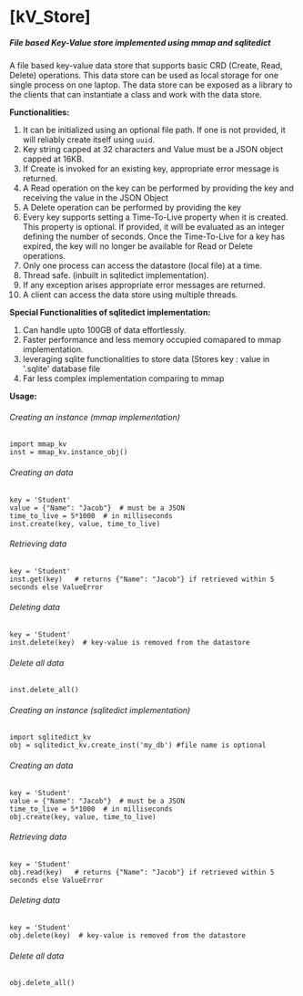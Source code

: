# [kV_Store]

##### File based Key-Value store implemented using mmap and sqlitedict

   A file based key-value data store that supports basic CRD (Create, Read, Delete) operations. This data store can be used as local storage for one single process on one laptop. The data store can be exposed as a library to the clients that can instantiate a class and work with the data store.

**Functionalities:**
  1. It can be initialized using an optional file path. If one is not provided, it will reliably create itself using `uuid`.
  2. Key string capped at 32 characters and Value must be a JSON object capped at 16KB.
  3. If Create is invoked for an existing key, appropriate error message is returned.
  4. A Read operation on the key can be performed by providing the key and receiving the value in the JSON Object
  5. A Delete operation can be performed by providing the key
  6. Every key supports setting a Time-To-Live property when it is created. This property is optional. If provided, it will be evaluated as an integer defining the number of seconds. Once the Time-To-Live for a key has expired, the key will no longer be available for Read or Delete operations.
  7. Only one process can access the datastore (local file) at a time.
  8. Thread safe. (inbuilt in sqlitedict implementation).
  9. If any exception arises appropriate error messages are returned.
  10. A client can access the data store using multiple threads.

**Special Functionalities of sqlitedict implementation:**
  1. Can handle upto 100GB of data effortlessly.
  2. Faster performance and less memory occupied comapared to mmap implementation.
  3. leveraging sqlite functionalities to store data (Stores key : value in '.sqlite' database file
  4. Far less complex implementation comparing to mmap

**Usage:**

###### Creating an instance (mmap implementation)
```
import mmap_kv
inst = mmap_kv.instance_obj()
```

###### Creating an data
```
key = 'Student'
value = {"Name": "Jacob"}  # must be a JSON
time_to_live = 5*1000  # in milliseconds
inst.create(key, value, time_to_live)
```

###### Retrieving data
```
key = 'Student'
inst.get(key)   # returns {"Name": "Jacob"} if retrieved within 5 seconds else ValueError
```

###### Deleting data
```
key = 'Student'
inst.delete(key)  # key-value is removed from the datastore
```

###### Delete all data
```
inst.delete_all()
```

###### Creating an instance (sqlitedict implementation)

```
import sqlitedict_kv
obj = sqlitedict_kv.create_inst('my_db') #file name is optional
```
###### Creating an data
```
key = 'Student'
value = {"Name": "Jacob"}  # must be a JSON
time_to_live = 5*1000  # in milliseconds
obj.create(key, value, time_to_live)
```
###### Retrieving data
```
key = 'Student'
obj.read(key)   # returns {"Name": "Jacob"} if retrieved within 5 seconds else ValueError
```
###### Deleting data
```
key = 'Student'
obj.delete(key)  # key-value is removed from the datastore
```
###### Delete all data
```
obj.delete_all()
```

